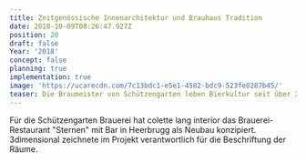 ```yaml
---
title: Zeitgenössische Innenarchitektur und Brauhaus Tradition
date: 2018-10-09T08:26:47.927Z
position: 20
draft: false
Year: '2018'
concept: false
planning: true
implementation: true
image: 'https://ucarecdn.com/7c13bdc1-e5e1-4582-bdc9-523fe0287b45/'
teaser: Die Braumeister von Schützengarten leben Bierkultur seit über 230 Jahren
---
```

Für die Schützengarten Brauerei hat colette lang interior das Brauerei-Restaurant "Sternen" mit Bar in Heerbrugg als Neubau konzipiert. 3dimensional zeichnete im Projekt verantwortlich für die Beschriftung der Räume.
